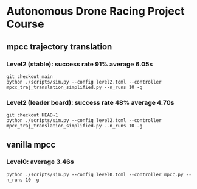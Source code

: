 # Autonomous Drone Racing Project Course
## mpcc trajectory translation
### Level2 (stable): success rate 91% average 6.05s
    git checkout main
    python ./scripts/sim.py --config level2.toml --controller mpcc_traj_translation_simplified.py --n_runs 10 -g
### Level2 (leader board): success rate 48% average 4.70s
    git checkout HEAD~1
    python ./scripts/sim.py --config level2.toml --controller mpcc_traj_translation_simplified.py --n_runs 10 -g
## vanilla mpcc
### Level0: average 3.46s
    python ./scripts/sim.py --config level0.toml --controller mpcc.py --n_runs 10 -g